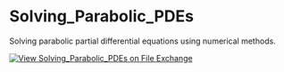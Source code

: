# Solving_Parabolic_PDEs
Solving parabolic partial differential equations using numerical methods.

[![View Solving_Parabolic_PDEs on File Exchange](https://www.mathworks.com/matlabcentral/images/matlab-file-exchange.svg)](https://www.mathworks.com/matlabcentral/fileexchange/95213-solving_parabolic_pdes)
